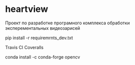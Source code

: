 # heartview
Проект по разработке програмного комплекса обработки эксперементальных видеозарисей

pip install -r requiremrnts_dev.txt

Travis CI
Coveralls

conda install -c conda-forge opencv
